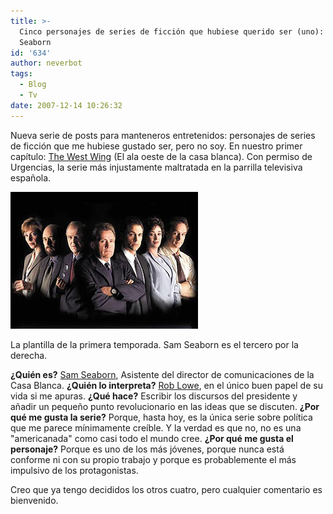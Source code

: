 ```yaml
---
title: >-
  Cinco personajes de series de ficción que hubiese querido ser (uno): Sam
  Seaborn
id: '634'
author: neverbot
tags:
  - Blog
  - Tv
date: 2007-12-14 10:26:32
---
```


Nueva serie de posts para manteneros entretenidos: personajes de series de ficción que me hubiese gustado ser, pero no soy. En nuestro primer capítulo: [The West Wing](http://www.tv.com/the-west-wing/show/189/summary.html) (El ala oeste de la casa blanca). Con permiso de Urgencias, la serie más injustamente maltratada en la parrilla televisiva española.

![El ala oeste de la casa blanca](./cinco-personajes-de-series-de-ficcion-que-hubiese-querido-ser-uno-sam-seaborn/west-wing.jpg "El ala oeste de la casa blanca")

La plantilla de la primera temporada. Sam Seaborn es el tercero por la derecha.

**¿Quién es?** [Sam Seaborn](http://en.wikipedia.org/wiki/Sam_Seaborn), Asistente del director de comunicaciones de la Casa Blanca. **¿Quién lo interpreta?** [Rob Lowe](http://www.imdb.com/name/nm0000507/), en el único buen papel de su vida si me apuras. **¿Qué hace?** Escribir los discursos del presidente y añadir un pequeño punto revolucionario en las ideas que se discuten. **¿Por qué me gusta la serie?** Porque, hasta hoy, es la única serie sobre política que me parece mínimamente creíble. Y la verdad es que no, no es una "americanada" como casi todo el mundo cree. **¿Por qué me gusta el personaje?** Porque es uno de los más jóvenes, porque nunca está conforme ni con su propio trabajo y porque es probablemente el más impulsivo de los protagonistas.

Creo que ya tengo decididos los otros cuatro, pero cualquier comentario es bienvenido.